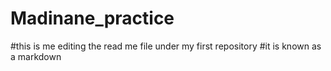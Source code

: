 # Madinane_practice
#this is me editing the read me file under my first repository 
#it is known as a markdown

